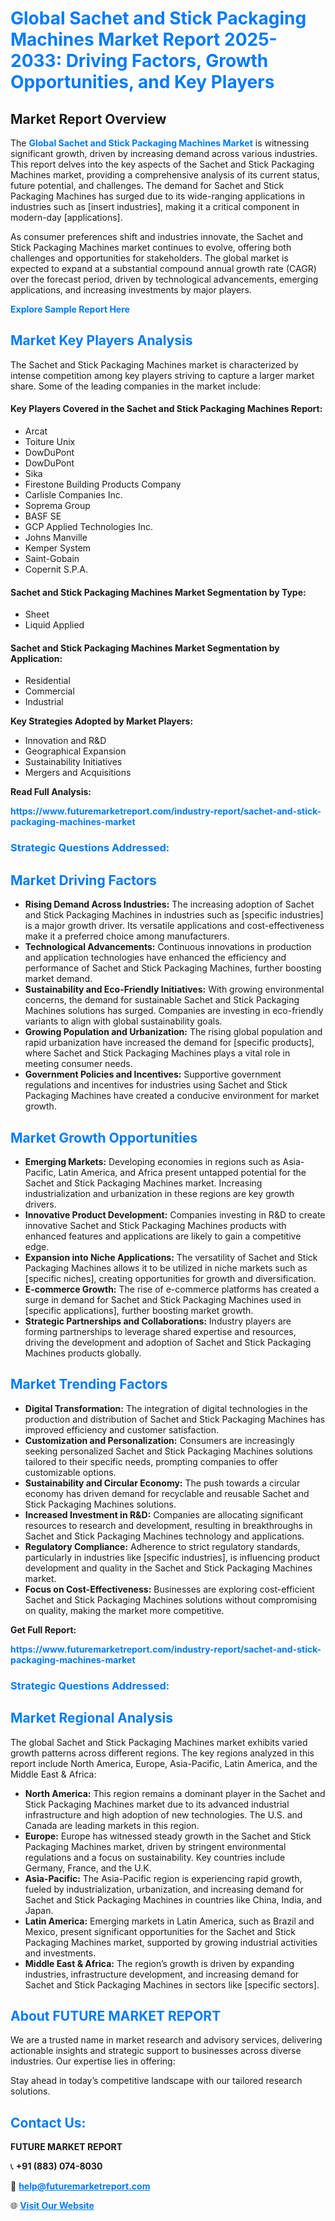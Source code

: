 <h1 style="color: #007BFF;">Global Sachet and Stick Packaging Machines Market Report 2025-2033: Driving Factors, Growth Opportunities, and Key Players</h1>

<section id="overview">
<h2>Market Report Overview</h2>
<p>The <a href="https://www.futuremarketreport.com/industry-report/sachet-and-stick-packaging-machines-market" style="color: #007BFF; text-decoration: none;"><strong>Global Sachet and Stick Packaging Machines Market</strong></a> is witnessing significant growth, driven by increasing demand across various industries. This report delves into the key aspects of the Sachet and Stick Packaging Machines market, providing a comprehensive analysis of its current status, future potential, and challenges. The demand for Sachet and Stick Packaging Machines has surged due to its wide-ranging applications in industries such as [insert industries], making it a critical component in modern-day [applications].</p>
<p>As consumer preferences shift and industries innovate, the Sachet and Stick Packaging Machines market continues to evolve, offering both challenges and opportunities for stakeholders. The global market is expected to expand at a substantial compound annual growth rate (CAGR) over the forecast period, driven by technological advancements, emerging applications, and increasing investments by major players.</p>
</section>

<section id="overview">
<p><a href="https://www.futuremarketreport.com/request-sample/reportId=33890" style="color: #007BFF; text-decoration: none;"><strong>Explore Sample Report Here</strong></a></p>
</section>

<section id="key-players">
<h2 style="color: #007BFF;">Market Key Players Analysis</h2>
<p>The Sachet and Stick Packaging Machines market is characterized by intense competition among key players striving to capture a larger market share. Some of the leading companies in the market include:</p>
<h4>Key Players Covered in the Sachet and Stick Packaging Machines Report:</h4>
<ul><li>Arcat</li><li>Toiture Unix</li><li>DowDuPont</li><li>DowDuPont</li><li>Sika</li><li>Firestone Building Products Company</li><li>Carlisle Companies Inc.</li><li>Soprema Group</li><li>BASF SE</li><li>GCP Applied Technologies Inc.</li><li>Johns Manville</li><li>Kemper System</li><li>Saint-Gobain</li><li>Copernit S.P.A.</li></ul>
<h4>Sachet and Stick Packaging Machines Market Segmentation by Type:</h4>
<ul><li>Sheet</li><li>Liquid Applied</li></ul>

<h4>Sachet and Stick Packaging Machines Market Segmentation by Application:</h4>
<ul><li>Residential</li><li>Commercial</li><li>Industrial</li></ul>
<p><strong>Key Strategies Adopted by Market Players:</strong></p>
<ul>
<li>Innovation and R&D</li>
<li>Geographical Expansion</li>
<li>Sustainability Initiatives</li>
<li>Mergers and Acquisitions</li>
</ul>
</section>

<section>
<p><strong>Read Full Analysis: </strong></p><a href="https://www.futuremarketreport.com/industry-report/sachet-and-stick-packaging-machines-market" style="color: #007BFF; text-decoration: none;"><strong>https://www.futuremarketreport.com/industry-report/sachet-and-stick-packaging-machines-market</strong></a>
<h3 style="color: #007BFF;">Strategic Questions Addressed:</h3>
</section>

<section id="driving-factors">
<h2 style="color: #007BFF;">Market Driving Factors</h2>
<ul>
<li><strong>Rising Demand Across Industries:</strong> The increasing adoption of Sachet and Stick Packaging Machines in industries such as [specific industries] is a major growth driver. Its versatile applications and cost-effectiveness make it a preferred choice among manufacturers.</li>
<li><strong>Technological Advancements:</strong> Continuous innovations in production and application technologies have enhanced the efficiency and performance of Sachet and Stick Packaging Machines, further boosting market demand.</li>
<li><strong>Sustainability and Eco-Friendly Initiatives:</strong> With growing environmental concerns, the demand for sustainable Sachet and Stick Packaging Machines solutions has surged. Companies are investing in eco-friendly variants to align with global sustainability goals.</li>
<li><strong>Growing Population and Urbanization:</strong> The rising global population and rapid urbanization have increased the demand for [specific products], where Sachet and Stick Packaging Machines plays a vital role in meeting consumer needs.</li>
<li><strong>Government Policies and Incentives:</strong> Supportive government regulations and incentives for industries using Sachet and Stick Packaging Machines have created a conducive environment for market growth.</li>
</ul>
</section>

<section id="growth-opportunities">
<h2 style="color: #007BFF;">Market Growth Opportunities</h2>
<ul>
<li><strong>Emerging Markets:</strong> Developing economies in regions such as Asia-Pacific, Latin America, and Africa present untapped potential for the Sachet and Stick Packaging Machines market. Increasing industrialization and urbanization in these regions are key growth drivers.</li>
<li><strong>Innovative Product Development:</strong> Companies investing in R&D to create innovative Sachet and Stick Packaging Machines products with enhanced features and applications are likely to gain a competitive edge.</li>
<li><strong>Expansion into Niche Applications:</strong> The versatility of Sachet and Stick Packaging Machines allows it to be utilized in niche markets such as [specific niches], creating opportunities for growth and diversification.</li>
<li><strong>E-commerce Growth:</strong> The rise of e-commerce platforms has created a surge in demand for Sachet and Stick Packaging Machines used in [specific applications], further boosting market growth.</li>
<li><strong>Strategic Partnerships and Collaborations:</strong> Industry players are forming partnerships to leverage shared expertise and resources, driving the development and adoption of Sachet and Stick Packaging Machines products globally.</li>
</ul>
</section>

<section id="trending-factors">
<h2 style="color: #007BFF;">Market Trending Factors</h2>
<ul>
<li><strong>Digital Transformation:</strong> The integration of digital technologies in the production and distribution of Sachet and Stick Packaging Machines has improved efficiency and customer satisfaction.</li>
<li><strong>Customization and Personalization:</strong> Consumers are increasingly seeking personalized Sachet and Stick Packaging Machines solutions tailored to their specific needs, prompting companies to offer customizable options.</li>
<li><strong>Sustainability and Circular Economy:</strong> The push towards a circular economy has driven demand for recyclable and reusable Sachet and Stick Packaging Machines solutions.</li>
<li><strong>Increased Investment in R&D:</strong> Companies are allocating significant resources to research and development, resulting in breakthroughs in Sachet and Stick Packaging Machines technology and applications.</li>
<li><strong>Regulatory Compliance:</strong> Adherence to strict regulatory standards, particularly in industries like [specific industries], is influencing product development and quality in the Sachet and Stick Packaging Machines market.</li>
<li><strong>Focus on Cost-Effectiveness:</strong> Businesses are exploring cost-efficient Sachet and Stick Packaging Machines solutions without compromising on quality, making the market more competitive.</li>
</ul>
</section>

<section>
<p><strong>Get Full Report: </strong></p><a href="https://www.futuremarketreport.com/industry-report/sachet-and-stick-packaging-machines-market" style="color: #007BFF; text-decoration: none;"><strong>https://www.futuremarketreport.com/industry-report/sachet-and-stick-packaging-machines-market</strong></a>
<h3 style="color: #007BFF;">Strategic Questions Addressed:</h3>
</section>


<section id="regional-analysis">
<h2 style="color: #007BFF;">Market Regional Analysis</h2>
<p>The global Sachet and Stick Packaging Machines market exhibits varied growth patterns across different regions. The key regions analyzed in this report include North America, Europe, Asia-Pacific, Latin America, and the Middle East & Africa:</p>
<ul>
<li><strong>North America:</strong> This region remains a dominant player in the Sachet and Stick Packaging Machines market due to its advanced industrial infrastructure and high adoption of new technologies. The U.S. and Canada are leading markets in this region.</li>
<li><strong>Europe:</strong> Europe has witnessed steady growth in the Sachet and Stick Packaging Machines market, driven by stringent environmental regulations and a focus on sustainability. Key countries include Germany, France, and the U.K.</li>
<li><strong>Asia-Pacific:</strong> The Asia-Pacific region is experiencing rapid growth, fueled by industrialization, urbanization, and increasing demand for Sachet and Stick Packaging Machines in countries like China, India, and Japan.</li>
<li><strong>Latin America:</strong> Emerging markets in Latin America, such as Brazil and Mexico, present significant opportunities for the Sachet and Stick Packaging Machines market, supported by growing industrial activities and investments.</li>
<li><strong>Middle East & Africa:</strong> The region’s growth is driven by expanding industries, infrastructure development, and increasing demand for Sachet and Stick Packaging Machines in sectors like [specific sectors].</li>
</ul>
</section>

<footer>
<h2 style="color: #007BFF;">About FUTURE MARKET REPORT</h2>
<p>We are a trusted name in market research and advisory services, delivering actionable insights and strategic support to businesses across diverse industries. Our expertise lies in offering:</p>

<p>Stay ahead in today’s competitive landscape with our tailored research solutions.</p>

<h2 style="color: #007BFF;">Contact Us:</h2>
<p><strong>FUTURE MARKET REPORT</strong></p>
<p>📞 <strong>+91 (883) 074-8030</strong></p>
<p>📧 <strong><a href="mailto:help@futuremarketreport.com" style="color: #007BFF;">help@futuremarketreport.com</a></strong></p>
<p>🌐 <strong><a href="https://www.futuremarketreport.com/" style="color: #007BFF;">Visit Our Website</a></strong></p>
</footer>